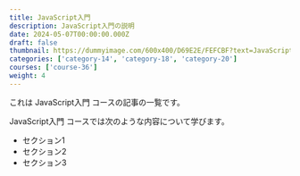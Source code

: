 ```yaml
---
title: JavaScript入門
description: JavaScript入門の説明
date: 2024-05-07T00:00:00.000Z
draft: false
thumbnail: https://dummyimage.com/600x400/D69E2E/FEFCBF?text=JavaScript%E5%85%A5%E9%96%80
categories: ['category-14', 'category-18', 'category-20']
courses: ['course-36']
weight: 4
---
```


これは JavaScript入門 コースの記事の一覧です。

  JavaScript入門 コースでは次のような内容について学びます。

  - セクション1
  - セクション2
  - セクション3